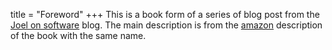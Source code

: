 title = "Foreword"
+++
This is a book form of a series of blog post from the [Joel on software](https://www.joelonsoftware.com/2001/10/24/user-interface-design-for-programmers/) blog. The main description is from the [amazon](https://www.amazon.com/Interface-Design-Programmers-Avram-Spolsky/dp/1893115941) description of the book with the same name.
